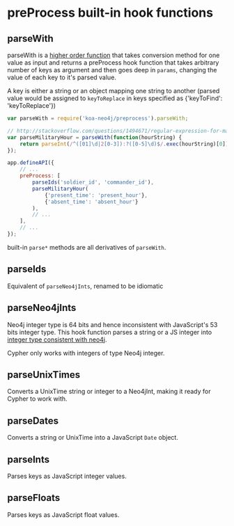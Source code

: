 # preProcess built-in hook functions

## parseWith

parseWith is a [higher order function](https://en.wikipedia.org/wiki/Higher-order_function) that takes conversion method
for one value as input and returns a preProcess hook function that takes arbitrary number of keys as argument and then
goes deep in `params`, changing the value of each key to it's parsed value.

A key is either a string or an object mapping one string to another (parsed value would be assigned to `keyToReplace` in
keys specified as {'keyToFind': 'keyToReplace'})

```javascript
var parseWith = require('koa-neo4j/preprocess').parseWith;

// http://stackoverflow.com/questions/1494671/regular-expression-for-matching-time-in-military-24-hour-format
var parseMilitaryHour = parseWith(function(hourString) {
    return parseInt(/^([01]\d|2[0-3]):?([0-5]\d)$/.exec(hourString)[0]);
});

app.defineAPI({
    // ...
    preProcess: [
        parseIds('soldier_id', 'commander_id'),
        parseMilitaryHour(
            {'present_time': 'present_hour'},
            {'absent_time': 'absent_hour'}
        ),
        // ...
    ],
    // ...
});
```

built-in `parse*` methods are all derivatives of `parseWith`.

## parseIds

Equivalent of `parseNeo4jInts`, renamed to be idiomatic

## parseNeo4jInts

Neo4j integer type is 64 bits and hence inconsistent with JavaScript's 53 bits integer type. This hook function parses a
string or a JS integer into
[integer type consistent with neo4j](http://neo4j.com/docs/api/javascript-driver/current/class/src/v1/integer.js~Integer.html).

Cypher only works with integers of type Neo4j integer.

## parseUnixTimes

Converts a UnixTime string or integer to a Neo4jInt, making it ready for Cypher to work with.

## parseDates

Converts a string or UnixTime into a JavaScript `Date` object.

## parseInts

Parses keys as JavaScript integer values.

## parseFloats

Parses keys as JavaScript float values.
